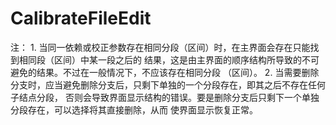 # CalibrateFileEdit
注：
    1. 当同一依赖或校正参数存在相同分段（区间）时，在主界面会存在只能找到相同段（区间）中某一段之后的
        结果，这是由主界面的顺序结构所导致的不可避免的结果。不过在一般情况下，不应该存在相同分段
        （区间）。
    2. 当需要删除分支时，应当避免删除分支后，只剩下单独的一个分段存在，即其之后不存在任何子结点分段，
        否则会导致界面显示结构的错误。要是删除分支后只剩下一个单独分段存在，可以选择将其直接删除，从而
        使界面显示恢复正常。
